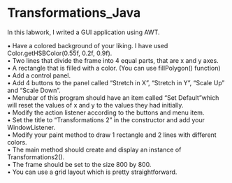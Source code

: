 # Transformations_Java

In this labwork, I writed a GUI application using AWT. <br>

• Have a colored background of your liking. I have used Color.getHSBColor(0.55f, 0.2f, 0.9f).<br>
• Two lines that divide the frame into 4 equal parts, that are x and y axes.<br>
• A rectangle that is filled with a color. (You can use fillPolygon() function)<br>
• Add a control panel.<br>
• Add 4 buttons to the panel called “Stretch in X”, “Stretch in Y”, “Scale Up” and “Scale Down”.<br>
• Menubar of this program should have an item called “Set Default”which will reset the values of x and y to the values they had initially.<br>
• Modify the action listener according to the buttons and menu item.<br>
• Set the title to “Transformations 2” in the constructor and add your WindowListener.<br>
• Modify your paint method to draw 1 rectangle and 2 lines with different colors.<br>
• The main method should create and display an instance of Transformations2().<br>
• The frame should be set to the size 800 by 800.<br>
• You can use a grid layout which is pretty straightforward.<br>
